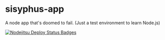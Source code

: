 sisyphus-app
============

A node app that's doomed to fail. (Just a test environment to learn Node.js)

[![Nodejitsu Deploy Status Badges](https://webhooks.nodejitsu.com/bridgs/hello-world-flatiron-api.png)](https://webops.nodejitsu.com#bridgs/sisyphus-app)